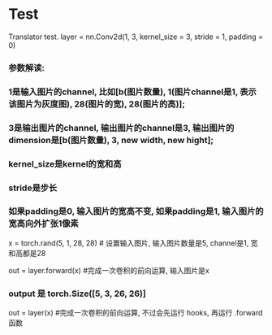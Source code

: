 # Test
Translator test.
layer = nn.Conv2d(1, 3, kernel_size = 3, stride = 1, padding = 0)
###  参数解读:
###  1是输入图片的channel, 比如[b(图片数量), 1(图片channel是1, 表示该图片为灰度图), 28(图片的宽), 28(图片的高)];
###  3是输出图片的channel, 输出图片的channel是3, 输出图片的dimension是[b(图片数量), 3, new width, new hight];
###  kernel_size是kernel的宽和高
###  stride是步长
###  如果padding是0, 输入图片的宽高不变, 如果padding是1, 输入图片的宽高向外扩张1像素

x = torch.rand(5, 1, 28, 28) # 设置输入图片, 输入图片数量是5, channel是1, 宽和高都是28

out = layer.forward(x) #完成一次卷积的前向运算, 输入图片是x
### output 是 torch.Size([5, 3, 26, 26)]

out = layer(x)  #完成一次卷积的前向运算, 不过会先运行 hooks, 再运行 .forward 函数
